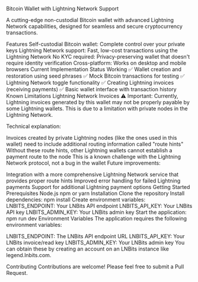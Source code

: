 Bitcoin Wallet with Lightning Network Support

A cutting-edge non-custodial Bitcoin wallet with advanced Lightning Network capabilities, designed for seamless and secure cryptocurrency transactions.

Features
Self-custodial Bitcoin wallet: Complete control over your private keys
Lightning Network support: Fast, low-cost transactions using the Lightning Network
No KYC required: Privacy-preserving wallet that doesn't require identity verification
Cross-platform: Works on desktop and mobile browsers
Current Implementation Status
Working
✅ Wallet creation and restoration using seed phrases
✅ Mock Bitcoin transactions for testing
✅ Lightning Network toggle functionality
✅ Creating Lightning invoices (receiving payments)
✅ Basic wallet interface with transaction history
Known Limitations
Lightning Network Invoices
⚠️ Important: Currently, Lightning invoices generated by this wallet may not be properly payable by some Lightning wallets. This is due to a limitation with private nodes in the Lightning Network.

Technical explanation:

Invoices created by private Lightning nodes (like the ones used in this wallet) need to include additional routing information called "route hints"
Without these route hints, other Lightning wallets cannot establish a payment route to the node
This is a known challenge with the Lightning Network protocol, not a bug in the wallet
Future improvements:

Integration with a more comprehensive Lightning Network service that provides proper route hints
Improved error handling for failed Lightning payments
Support for additional Lightning payment options
Getting Started
Prerequisites
Node.js
npm or yarn
Installation
Clone the repository
Install dependencies: npm install
Create environment variables:
LNBITS_ENDPOINT: Your LNBits API endpoint
LNBITS_API_KEY: Your LNBits API key
LNBITS_ADMIN_KEY: Your LNBits admin key
Start the application: npm run dev
Environment Variables
The application requires the following environment variables:

LNBITS_ENDPOINT: The LNBits API endpoint URL
LNBITS_API_KEY: Your LNBits invoice/read key
LNBITS_ADMIN_KEY: Your LNBits admin key
You can obtain these by creating an account on an LNBits instance like legend.lnbits.com.

Contributing
Contributions are welcome! Please feel free to submit a Pull Request.
